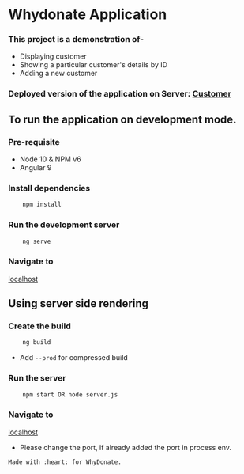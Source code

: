 # Whydonate Application

### This project is a demonstration of-
- Displaying customer
- Showing a particular customer's details by ID
- Adding a new customer

### Deployed version of the application on Server: [Customer]('https://whydonate.herokuapp.com/')

## To run the application on development mode.
### Pre-requisite
* Node 10 & NPM v6
* Angular 9

### Install dependencies
```bash
    npm install
```
### Run the development server
```bash
    ng serve
```

### Navigate to
[localhost]('http://localhost:4200/home')

## Using server side rendering
### Create the build
```bash
    ng build
```
- Add `--prod` for compressed build

### Run the server
```bash
    npm start OR node server.js
```

### Navigate to
[localhost]('http://localhost:8080/home)
- Please change the port, if already added the port in process env.

```
Made with :heart: for WhyDonate.
```
